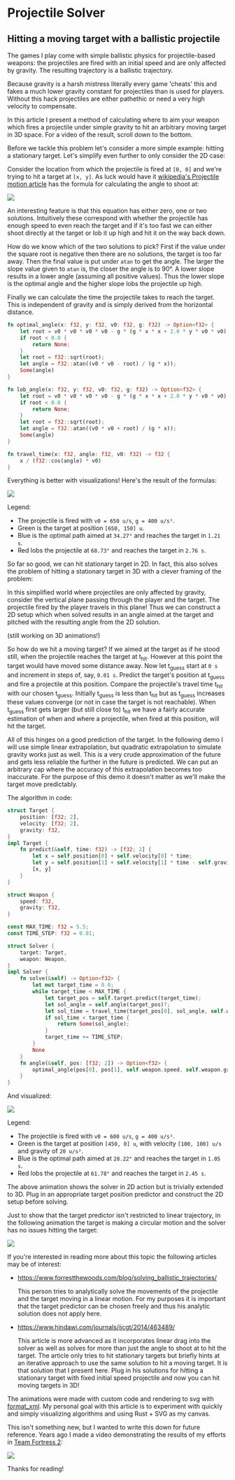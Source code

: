 # Projectile Solver

## Hitting a moving target with a ballistic projectile

The games I play come with simple ballistic physics for projectile-based weapons: the projectiles are fired with an initial speed and are only affected by gravity. The resulting trajectory is a ballistic trajectory.

Because gravity is a harsh mistress literally every game 'cheats' this and fakes a much lower gravity constant for projectiles than is used for players. Without this hack projectiles are either pathethic or need a very high velocity to compensate.

In this article I present a method of calculating where to aim your weapon which fires a projectile under simple gravity to hit an arbitrary moving target in 3D space. For a video of the result, scroll down to the bottom.

Before we tackle this problem let's consider a more simple example: hitting a stationary target. Let's simplify even further to only consider the 2D case:

Consider the location from which the projectile is fired at `[0, 0]` and we're trying to hit a target at `[x, y]`. As luck would have it [wikipedia's Projectile motion article](https://en.wikipedia.org/wiki/Projectile_motion#Angle_%7F'%22%60UNIQ--postMath-0000003A-QINU%60%22'%7F_required_to_hit_coordinate_\(x,y\)) has the formula for calculating the angle to shoot at:

![](https://wikimedia.org/api/rest_v1/media/math/render/svg/2c5c375af9d89e403690dceeb6d074eab6ed27fe)

An interesting feature is that this equation has either zero, one or two solutions. Intuitively these correspond with whether the projectile has enough speed to even reach the target and if it's too fast we can either shoot directly at the target or lob it up high and hit it on the way back down.

How do we know which of the two solutions to pick? First if the value under the square root is negative then there are no solutions, the target is too far away. Then the final value is put under `atan` to get the angle. The larger the slope value given to `atan` is, the closer the angle is to 90°. A lower slope results in a lower angle (assuming all positive values). Thus the lower slope is the optimal angle and the higher slope lobs the projectile up high.

Finally we can calculate the time the projectile takes to reach the target. This is independent of gravity and is simply derived from the horizontal distance.

```rust
fn optimal_angle(x: f32, y: f32, v0: f32, g: f32) -> Option<f32> {
	let root = v0 * v0 * v0 * v0 - g * (g * x * x + 2.0 * y * v0 * v0);
	if root < 0.0 {
		return None;
	}
	let root = f32::sqrt(root);
	let angle = f32::atan((v0 * v0 - root) / (g * x));
	Some(angle)
}

fn lob_angle(x: f32, y: f32, v0: f32, g: f32) -> Option<f32> {
	let root = v0 * v0 * v0 * v0 - g * (g * x * x + 2.0 * y * v0 * v0);
	if root < 0.0 {
		return None;
	}
	let root = f32::sqrt(root);
	let angle = f32::atan((v0 * v0 + root) / (g * x));
	Some(angle)
}

fn travel_time(x: f32, angle: f32, v0: f32) -> f32 {
	x / (f32::cos(angle) * v0)
}
```

Everything is better with visualizations! Here's the result of the formulas:

![](img/fig1.svg)

Legend:
* The projectile is fired with `v0 = 650 u/s`, `g = 400 u/s²`.
* Green is the target at position `[650, 150] u`.
* Blue is the optimal path aimed at `34.27°` and reaches the target in `1.21 s`.
* Red lobs the projectile at `68.73°` and reaches the target in `2.76 s`.

So far so good, we can hit stationary target in 2D. In fact, this also solves the problem of hitting a stationary target in 3D with a clever framing of the problem:

In this simplified world where projectiles are only affected by gravity, consider the vertical plane passing through the player and the target. The projectile fired by the player travels in this plane! Thus we can construct a 2D setup which when solved results in an angle aimed at the target and pitched with the resulting angle from the 2D solution.

(still working on 3D animations!)

So how do we hit a moving target? If we aimed at the target as if he stood still, when the projectile reaches the target at t<sub>hit</sub>. However at this point the target would have moved some distance away. Now let t<sub>guess</sub> start at `0 s` and increment in steps of, say, `0.01 s`. Predict the target's position at t<sub>guess</sub> and fire a projectile at this position. Compare the projectile's travel time t<sub>hit</sub> with our chosen t<sub>guess</sub>. Initially t<sub>guess</sub> is less than t<sub>hit</sub> but as t<sub>guess</sub> increases these values converge (or not in case the target is not reachable). When t<sub>guess</sub> first gets larger (but still close to) t<sub>hit</sub> we have a fairly accurate estimation of when and where a projectile, when fired at this position, will hit the target.

All of this hinges on a good prediction of the target. In the following demo I will use simple linear extrapolation, but quadratic extrapolation to simulate gravity works just as well. This is a very crude approximation of the future and gets less reliable the further in the future is predicted. We can put an arbitrary cap where the accuracy of this extrapolation becomes too inaccurate. For the purpose of this demo it doesn't matter as we'll make the target move predictably.

The algorithm in code:

```rust
struct Target {
	position: [f32; 2],
	velocity: [f32; 2],
	gravity: f32,
}
impl Target {
	fn predict(&self, time: f32) -> [f32; 2] {
		let x = self.position[0] + self.velocity[0] * time;
		let y = self.position[1] + self.velocity[1] * time - self.gravity * time * time * 0.5;
		[x, y]
	}
}

struct Weapon {
	speed: f32,
	gravity: f32,
}

const MAX_TIME: f32 = 5.5;
const TIME_STEP: f32 = 0.01;

struct Solver {
	target: Target,
	weapon: Weapon,
}
impl Solver {
	fn solve(&self) -> Option<f32> {
		let mut target_time = 0.0;
		while target_time < MAX_TIME {
			let target_pos = self.target.predict(target_time);
			let sol_angle = self.angle(target_pos)?;
			let sol_time = travel_time(target_pos[0], sol_angle, self.weapon.speed);
			if sol_time < target_time {
				return Some(sol_angle);
			}
			target_time += TIME_STEP;
		}
		None
	}
	fn angle(&self, pos: [f32; 2]) -> Option<f32> {
		optimal_angle(pos[0], pos[1], self.weapon.speed, self.weapon.gravity)
	}
}
```

And visualized:

![](img/fig2.svg)

Legend:
* The projectile is fired with `v0 = 600 u/s`, `g = 400 u/s²`.
* Green is the target at position `[450, 0] u`, with velocity `[100, 100] u/s` and gravity of `20 u/s²`.
* Blue is the optimal path aimed at `28.22°` and reaches the target in `1.05 s`.
* Red lobs the projectile at `61.78°` and reaches the target in `2.45 s`.

The above animation shows the solver in 2D action but is trivially extended to 3D. Plug in an appropriate target position predictor and construct the 2D setup before solving.

Just to show that the target predictor isn't restricted to linear trajectory, in the following animation the target is making a circular motion and the solver has no issues hitting the target:

![](img/fig3.svg)

If you're interested in reading more about this topic the following articles may be of interest:

* https://www.forrestthewoods.com/blog/solving_ballistic_trajectories/

  This person tries to analytically solve the movements of the projectile and the target moving in a linear motion. For my purposes it is important that the target predictor can be chosen freely and thus his analytic solution does not apply here.

* https://www.hindawi.com/journals/ijcgt/2014/463489/

  This article is more advanced as it incorporates linear drag into the solver as well as solves for more than just the angle to shoot at to hit the target. The article only tries to hit stationary targets but briefly hints at an iterative approach to use the same solution to hit a moving target. It is that solution that I present here. Plug in his solutions for hitting a stationary target with fixed initial speed projectile and now you can hit moving targets in 3D!

The animations were made with custom code and rendering to svg with [format_xml](https://github.com/CasualX/format_xml). My personal goal with this article is to experiment with quickly and simply visualizing algorithms and using Rust + SVG as my canvas.

This isn't something new, but I wanted to write this down for future reference. Years ago I made a video demonstrating the results of my efforts in [Team Fortress 2](https://en.wikipedia.org/wiki/Team_Fortress_2):

[![](https://img.youtube.com/vi/MHZ35b_q_Gc/0.jpg)](https://www.youtube.com/watch?v=MHZ35b_q_Gc)

Thanks for reading!
